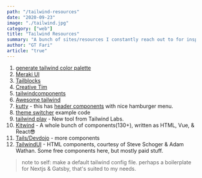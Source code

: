 ```yaml
---
path: "/tailwind-resources"
date: "2020-09-23"
image: "./tailwind.jpg"
category: ["web"]
title: "Tailwind Resources"
summary: "A bunch of sites/resources I constantly reach out to for inspiration when using tailwind, which is like all the time"
author: "GT Fari"
article: "true"
---
```


1. [generate tailwind color palette](https://javisperez.github.io/tailwindcolorshades/#/)
3. [Meraki UI](https://merakiui.com)
4. [Tailblocks](https://mertjf.github.io/tailblocks/)
5. [Creative Tim](https://www.creative-tim.com/learning-lab/tailwind-starter-kit/presentation)
6. [tailwindcomponents](https://tailwindcomponents.com/)
7. [Awesome tailwind](https://github.com/aniftyco/awesome-tailwindcss)
8. [kutty](https://kutty.netlify.app/docs/) - this has [header components](https://kutty.netlify.app/components/headers/) with nice hamburger menu.
9. [theme switcher](https://github.com/huphtur/tailwind-theme-switcher) example code
10. [tailwind play](https://play.tailwindcss.com/) - New tool from Tailwind Labs.
11. [Kitwind](https://kitwind.io/products/kometa/components) - A whole bunch of components(130+), written as HTML, Vue, & React😎
12. [Tails/Devdojo](https://devdojo.com/tailwindcss/components) - more components
13. [TailwindUI](https://tailwindui.com/components) - HTML components, courtesy of Steve Schoger & Adam Wathan. Some free components here, but mostly paid stuff.

> note to self: make a default tailwind config file. perhaps a boilerplate for Nextjs & Gatsby, that's suited to my needs.
